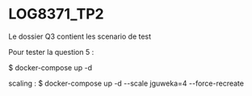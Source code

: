 # LOG8371_TP2

Le dossier Q3 contient les scenario de test

Pour tester la question 5 :

$ docker-compose up -d


scaling :
$ docker-compose up -d --scale jguweka=4 --force-recreate

